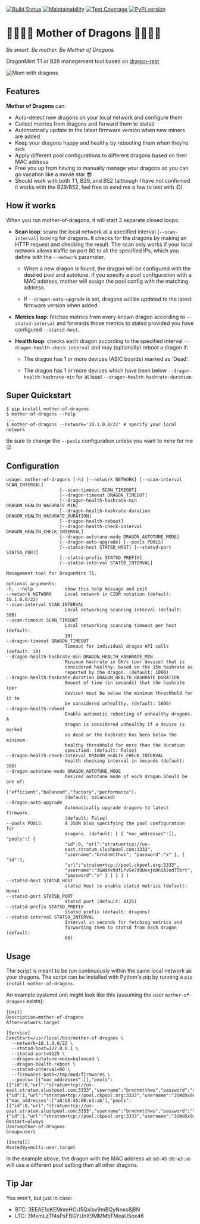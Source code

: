 [![Build Status](https://travis-ci.org/brndnmtthws/mother-of-dragons.svg?branch=master)](https://travis-ci.org/brndnmtthws/mother-of-dragons) [![Maintainability](https://api.codeclimate.com/v1/badges/b555c676a4940731d47f/maintainability)](https://codeclimate.com/github/brndnmtthws/mother-of-dragons/maintainability) [![Test Coverage](https://api.codeclimate.com/v1/badges/b555c676a4940731d47f/test_coverage)](https://codeclimate.com/github/brndnmtthws/mother-of-dragons/test_coverage) [![PyPI version](https://badge.fury.io/py/mother-of-dragons.svg)](https://badge.fury.io/py/mother-of-dragons)
# 🐲👸🔥🐉 Mother of Dragons 🐲👸🔥🐉
*Be smart. Be mother. Be Mother of Dragons.*

DragonMint T1 or B29 management tool based on
[dragon-rest](https://github.com/brndnmtthws/dragon-rest)

![Mom with dragons](/mom.gif?raw=true)

## Features

**Mother of Dragons** can:
 * Auto-detect new dragons on your local network and configure them
 * Collect metrics from dragons and forward them to statsd
 * Automatically update to the latest firmware version when new miners are
   added
 * Keep your dragons happy and healthy by rebooting them when they’re sick
 * Apply different pool configurations to different dragons based on their
   MAC address
 * Free you up from having to manually manage your dragons so you can go
   vacation like a movie star 😎
 * Should work with both T1, B29, and B52 (although I have not
   confirmed it works with the B29/B52, feel free to send me a few to
   test with :D)

## How it works

When you run mother-of-dragons, it will start 3 separate closed loops:
 * **Scan loop**: scans the local network at a specified interval
   (`--scan-interval`) looking for dragons. It checks for the dragons by
   making an HTTP request and checking the result. The scan only works if
   your local network allows traffic on port 80 to all the specified IPs,
   which you define with the `--network` parameter.

   * When a new dragon is found, the dragon will be configured with the desired
     pool and autotune. If you specify a pool configuration with a MAC address, mother will assign the pool config with the matching address.

   * If `--dragon-auto-upgrade` is set, dragons will be updated to the latest
     firmware version when added.

 * **Metrics loop**: fetches metrics from every known dragon according to
   `--statsd-interval` and forwards those metrics to statsd provided you
   have configured `--statsd-host`.

 * **Health loop**: checks each dragon according to the specified interval
   `--dragon-health-check-interval` and may (optionally) reboot a dragon if:

   * The dragon has 1 or more devices (ASIC boards) marked as 'Dead'.

   * The dragon has 1 or more devices which have been below
     `--dragon-health-hashrate-min` for at least
     `--dragon-health-hashrate-duration`.

## Super Quickstart

```
$ pip install mother-of-dragons
$ mother-of-dragons --help
...
$ mother-of-dragons --network='10.1.0.0/22' # specify your local network
```

Be sure to change the `--pools` configuration unless you want to mine
for me 😛

## Configuration


```
usage: mother-of-dragons [-h] [--network NETWORK] [--scan-interval SCAN_INTERVAL]
                    [--scan-timeout SCAN_TIMEOUT]
                    [--dragon-timeout DRAGON_TIMEOUT]
                    [--dragon-health-hashrate-min DRAGON_HEALTH_HASHRATE_MIN]
                    [--dragon-health-hashrate-duration DRAGON_HEALTH_HASHRATE_DURATION]
                    [--dragon-health-reboot]
                    [--dragon-health-check-interval DRAGON_HEALTH_CHECK_INTERVAL]
                    [--dragon-autotune-mode DRAGON_AUTOTUNE_MODE]
                    [--dragon-auto-upgrade] [--pools POOLS]
                    [--statsd-host STATSD_HOST] [--statsd-port STATSD_PORT]
                    [--statsd-prefix STATSD_PREFIX]
                    [--statsd-interval STATSD_INTERVAL]

Management tool for DragonMint T1.

optional arguments:
-h, --help            show this help message and exit
--network NETWORK     Local network in CIDR notation (default: 10.1.0.0/22)
--scan-interval SCAN_INTERVAL
                      Local networking scanning interval (default: 300)
--scan-timeout SCAN_TIMEOUT
                      Local networking scanning timeout per host (default:
                      10)
--dragon-timeout DRAGON_TIMEOUT
                      Timeout for individual dragon API calls (default: 10)
--dragon-health-hashrate-min DRAGON_HEALTH_HASHRATE_MIN
                      Minimum hashrate in GH/s (per device) that is
                      considered healthy, based on the 15m hashrate as
                      reported by the dragon. (default: 1000)
--dragon-health-hashrate-duration DRAGON_HEALTH_HASHRATE_DURATION
                      Amount of time (in seconds) that the hashrate (per
                      device) must be below the minimum threshhold for it to
                      be considered unhealthy. (default: 3600)
--dragon-health-reboot
                      Enable automatic rebooting of unhealthy dragons. A
                      dragon is considered unhealthy if a device is marked
                      as dead or the hashrate has been below the minimum
                      healthy threshhold for more than the duration
                      specified. (default: False)
--dragon-health-check-interval DRAGON_HEALTH_CHECK_INTERVAL
                      Health checking interval in seconds (default: 300)
--dragon-autotune-mode DRAGON_AUTOTUNE_MODE
                      Desired autotune mode of each dragon.Should be one of:
                      ["efficient","balanced","factory","performance"].
                      (default: balanced)
--dragon-auto-upgrade
                      Automatically upgrade dragons to latest firmware.
                      (default: False)
--pools POOLS         A JSON blob specifying the pool configuration for
                      dragons. (default: [ { "mac_addresses":[], "pools":[ {
                      "id":0, "url":"stratum+tcp://us-
                      east.stratum.slushpool.com:3333",
                      "username":"brndnmtthws", "password":"x" }, { "id":1,
                      "url":"stratum+tcp://pool.ckpool.org:3333",
                      "username":"3GWdXx9dfLPvSe7d8UnxjnDnSAJodTTbrt",
                      "password":"x" } ] } ] )
--statsd-host STATSD_HOST
                      statsd host to enable statsd metrics (default: None)
--statsd-port STATSD_PORT
                      statsd port (default: 8125)
--statsd-prefix STATSD_PREFIX
                      statsd prefix (default: dragons)
--statsd-interval STATSD_INTERVAL
                      Interval in seconds for fetching metrics and
                      forwarding them to statsd from each dragon (default:
                      60)
```

## Usage

The script is meant to be run continuously within the same local network as your
dragons. The script can be installed with Python's pip by running a `pip install
mother-of-dragons`.

An example systemd unit might look like this (assuming the user
`mother-of-dragons` exists):

```
[Unit]
Description=mother-of-dragons
After=network.target

[Service]
ExecStart=/usr/local/bin/mother-of-dragons \
  --network=10.1.0.0/22 \
  --statsd-host=127.0.0.1 \
  --statsd-port=9125 \
  --dragon-autotune-mode=balanced \
  --dragon-health-reboot \
  --statsd-interval=60 \
  --firmwares-path=/tmp/mod/firmwares \
  --pools='[{"mac_addresses":[],"pools":[{"id":0,"url":"stratum+tcp://us-east.stratum.slushpool.com:3333","username":"brndnmtthws","password":"x"},{"id":1,"url":"stratum+tcp://pool.ckpool.org:3333","username":"3GWdXx9dfLPvSe7d8UnxjnDnSAJodTTbrt","password":"x"}]},{"mac_addresses":["a0:b0:45:00:e3:ab"],"pools":[{"id":0,"url":"stratum+tcp://us-east.stratum.slushpool.com:3333","username":"brndnmtthws","password":"lol"},{"id":1,"url":"stratum+tcp://pool.ckpool.org:3333","username":"3GWdXx9dfLPvSe7d8UnxjnDnSAJodTTbrt","password":"lol"}]}]'
Restart=always
User=mother-of-dragons
Group=users

[Install]
WantedBy=multi-user.target
```

In the example above, the dragon with the MAC address `a0:b0:45:00:e3:ab` will
use a different pool setting than all other dragons.

## Tip Jar

You won't, but just in case:

* BTC: 3EEAE1oKEMnmHGU5Qxibv9mBQyNnes8j8N
* LTC: 3MxmLzTf4sPsFBGYUnX9MMMbTMeaUSox46
